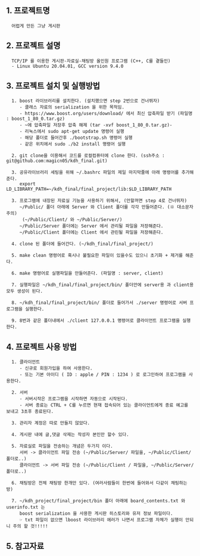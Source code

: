 ## 1. 프로젝트명
      어렵게 만든 그냥 게시판

## 2. 프로젝트 설명
      TCP/IP 를 이용한 게시판-자료실-채팅방 올인원 프로그램 (C++, C를 곁들인)
      - Linux Ubuntu 20.04.01, GCC version 9.4.0

## 3. 프로젝트 설치 및 실행방법
      1. boost 라이브러리를 설치한다. (설치했으면 step 2번으로 건너뛰자)
         - 클래스 자료의 serialization 을 위한 목적임.
         - https://www.boost.org/users/download/ 에서 최신 압축파일 받기 (파일명 : boost_1_80_0.tar.gz)
         - ~에 압축파일 저장후 압축 해제 (tar -xvf boost_1_80_0.tar.gz)- 
         - 리눅스에서 sudo apt-get update 명령어 실행
         - 해당 폴더로 들어간후 ./bootstrap.sh 명령어 실행
         - 같은 위치에서 sudo ./b2 install 명령어 실행
         
      2. git clone을 이용해서 코드를 로컬컴퓨터에 clone 한다. (ssh주소 : git@github.com:magicn05/kdh_final.git)
      
      3. 공유라이브러리 세팅을 위해 ~/.bashrc 파일의 제일 마지막줄에 아래 명령어를 추가해준다.
         export LD_LIBRARY_PATH=~/kdh_final/final_project/lib:$LD_LIBRARY_PATH
      
      3. 프로그램에 내장된 자료실 기능을 사용하기 위해서, (안할꺼면 step 4로 건너뛰자)
         ~/Public/ 폴더 아래에 Server 와 Client 폴더를 각각 만들어준다. (※ 대소문자 주의)
          (~/Public/Client/ 와 ~/Public/Server/)
         ~/Public/Server 폴더에는 Server 에서 관리될 파일을 저장해준다.
         ~/Public/Client 폴더에는 Client 에서 관린될 파일을 저장해준다.
         
      4. clone 된 폴더에 들어간다. (~/kdh_final/final_project/)
      
      5. make clean 명령어로 혹시나 불필요한 파일이 있을수도 있으니 초기화 + 제거를 해준다.
      
      6. make 명령어로 실행파일을 만들어준다. (파일명 : server, client)
      
      7. 실행파일은 ~/kdh_final/final_project/bin/ 폴더안에 server용 과 client용 모두 생성이 된다.
      
      8. ~/kdh_final/final_project/bin/ 폴더로 들어가서 ./server 명령어로 서버 프로그램을 실행한다.
      
      9. 8번과 같은 폴더내에서 ./client 127.0.0.1 명령어로 클라이언트 프로그램을 실행한다.
      
## 4. 프로젝트 사용 방법
      1. 클라이언트
         - 신규로 회원가입을 하여 사용한다.
         - 또는 기본 아이디 ( ID : apple / PIN : 1234 ) 로 로그인하여 프로그램을 사용한다.
               
      2. 서버
         - 서버시작은 프로그램을 시작하면 자동으로 시작된다.
         - 서버 종료는 CTRL + C를 누르면 현재 접속되어 있는 클라이언트에게 종료 예고를 보내고 3초후 종료된다.
      
      3. 관리자 계정은 따로 만들지 않았다.
      
      4. 게시판 내에 글,댓글 삭제는 작성자 본인만 할수 있다.
      
      5. 자료실로 파일을 전송하는 개념은 두가지 이다.
         서버 -> 클라이언트 파일 전송 (~/Public/Server/ 파일을, ~/Public/Client/ 폴더로..)
         클라이언트 -> 서버 파일 전송 (~/Public/Client / 파일을, ~/Public/Server/ 폴더로..)
      
      6. 채팅방은 전체 채팅방 한개만 있다. (여러사람들이 한번에 들어와서 다같이 채팅하는 방)
      
      7. ~/kdh_project/final_project/bin 폴더 아래에 board_contents.txt 와 userinfo.txt 는
         boost serialization 을 사용한 게시판 히스토리와 유저 정보 파일이다.
         ☞ txt 파일이 없으면 lboost 라이브러리 에러가 나면서 프로그램 자체가 실행이 안되니 주의 할 것!!!!!
      
## 5. 참고자료


